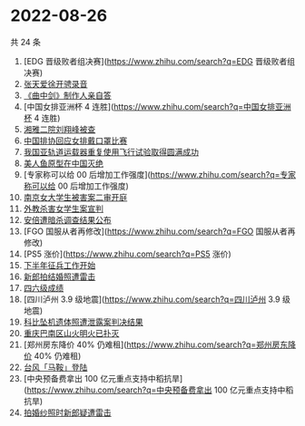 # 2022-08-26

共 24 条

<!-- BEGIN ZHIHUSEARCH -->
<!-- 最后更新时间 Fri Aug 26 2022 19:09:38 GMT+0800 (China Standard Time) -->
1. [EDG 晋级败者组决赛](https://www.zhihu.com/search?q=EDG 晋级败者组决赛)
1. [张天爱徐开骋录音](https://www.zhihu.com/search?q=张天爱徐开骋录音)
1. [《曲中剑》制作人亲自答](https://www.zhihu.com/search?q=《曲中剑》制作人亲自答)
1. [中国女排亚洲杯 4 连胜](https://www.zhihu.com/search?q=中国女排亚洲杯 4 连胜)
1. [湘雅二院刘翔峰被查](https://www.zhihu.com/search?q=湘雅二院刘翔峰被查)
1. [中国排协回应女排戴口罩比赛](https://www.zhihu.com/search?q=中国排协回应女排戴口罩比赛)
1. [我国亚轨道运载器重复使用飞行试验取得圆满成功](https://www.zhihu.com/search?q=我国亚轨道运载器重复使用飞行试验取得圆满成功)
1. [美人鱼原型在中国灭绝](https://www.zhihu.com/search?q=美人鱼原型在中国灭绝)
1. [专家称可以给 00 后增加工作强度](https://www.zhihu.com/search?q=专家称可以给 00 后增加工作强度)
1. [南京女大学生被害案二审开庭](https://www.zhihu.com/search?q=南京女大学生被害案二审开庭)
1. [外教杀害女学生案宣判](https://www.zhihu.com/search?q=外教杀害女学生案宣判)
1. [安倍遭暗杀调查结果公布](https://www.zhihu.com/search?q=安倍遭暗杀调查结果公布)
1. [FGO 国服从者再修改](https://www.zhihu.com/search?q=FGO 国服从者再修改)
1. [PS5 涨价](https://www.zhihu.com/search?q=PS5 涨价)
1. [下半年征兵工作开始](https://www.zhihu.com/search?q=下半年征兵工作开始)
1. [新郎拍结婚照遭雷击](https://www.zhihu.com/search?q=新郎拍结婚照遭雷击)
1. [四六级成绩](https://www.zhihu.com/search?q=四六级成绩)
1. [四川泸州 3.9 级地震](https://www.zhihu.com/search?q=四川泸州 3.9 级地震)
1. [科比坠机遗体照遭泄露案判决结果](https://www.zhihu.com/search?q=科比坠机遗体照遭泄露案判决结果)
1. [重庆巴南区山火明火已扑灭](https://www.zhihu.com/search?q=重庆巴南区山火明火已扑灭)
1. [郑州房东降价 40% 仍难租](https://www.zhihu.com/search?q=郑州房东降价 40% 仍难租)
1. [台风「马鞍」登陆](https://www.zhihu.com/search?q=台风「马鞍」登陆)
1. [中央预备费拿出 100 亿元重点支持中稻抗旱](https://www.zhihu.com/search?q=中央预备费拿出 100 亿元重点支持中稻抗旱)
1. [拍婚纱照时新郎疑遭雷击](https://www.zhihu.com/search?q=拍婚纱照时新郎疑遭雷击)
<!-- END ZHIHUSEARCH -->
